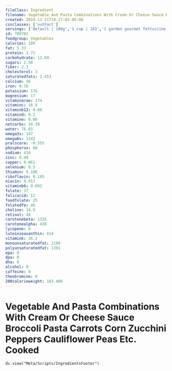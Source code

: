 ```yaml
---
fileClass: Ingredient
filename: Vegetable And Pasta Combinations With Cream Or Cheese Sauce Broccoli Pasta Carrots Corn Zucchini Peppers Cauliflower Peas Etc. Cooked
created: 2024-12-21T19:27:02-06:00
cssclasses: ['nutFact']
servings: ['Default | 100g','1 cup | 162','1 garden gourmet fettuccine primavera (9.5 oz) | 269']
id: 788701
foodgroup: Vegetables
calories: 109
fat: 5.33
protein: 3.71
carbohydrate: 12.69
sugars: 2.58
fiber: 2.3
cholesterol: 3
saturatedfats: 1.453
calcium: 56
iron: 0.76
potassium: 176
magnesium: 17
vitaminarae: 174
vitaminc: 16.9
vitaminb12: 0.06
vitamind: 0.2
vitamine: 0.86
netcarbs: 10.39
water: 76.65
omega3s: 147
omega6s: 1242
pralscore: -0.555
phosphorus: 68
sodium: 410
zinc: 0.49
copper: 0.061
selenium: 6.5
thiamin: 0.106
riboflavin: 0.105
niacin: 0.917
vitaminb6: 0.092
folate: 37
folicacid: 12
foodfolate: 25
folatedfe: 46
choline: 14.9
retinol: 44
carotenebeta: 1326
carotenealpha: 438
lycopene: 0
luteinzeaxanthin: 614
vitamink: 26.2
monounsaturatedfat: 2188
polyunsaturatedfat: 1391
epa: 0
dpa: 0
dha: 0
alcohol: 0
caffeine: 0
theobromine: 0
200calorieweight: 183.486
---
```


# Vegetable And Pasta Combinations With Cream Or Cheese Sauce Broccoli Pasta Carrots Corn Zucchini Peppers Cauliflower Peas Etc. Cooked

```dataviewjs
dv.view("Meta/Scripts/IngredientsFooter")
```